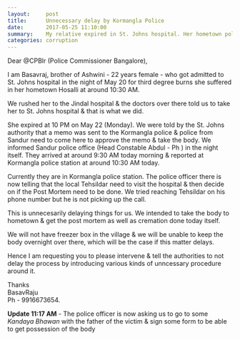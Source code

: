 ```yaml
---
layout:     post
title:      Unnecessary delay by Kormangla Police
date:       2017-05-25 11:10:00
summary:    My relative expired in St. Johns hospital. Her hometown police took 12 hours to reach Bangalore & now Kormangla police is unnecessarily delaying body possession 
categories: corruption
---
```


Dear @CPBlr (Police Commissioner Bangalore), 

I am Basavraj, brother of Ashwini - 22 years female - who got admitted to St. Johns hospital in the night of May 20 for third degree burns she suffered in her hometown Hosalli at around 10:30 AM. 

We rushed her to the Jindal hospital & the doctors over there told us to take her to St. Johns hospital & that is what we did. 

She expired at 10 PM on May 22 (Monday). We were told by the St. Johns authority that a memo was sent to the Kormangla police & police from Sandur need to come here to approve the memo & take the body. We informed Sandur police office (Head Constable Abdul - Ph ) in the night itself. They arrived at around 9:30 AM today morning & reported at Kormangla police station at around 10:30 AM today. 

Currently they are in Kormangla police station. The police officer there is now telling that the local Tehsildar need to visit the hospital & then decide on if the Post Mortem need to be done. We tried reaching Tehsildar on his phone number but he is not picking up the call.  

This is unnecesarily delaying things for us. We intended to take the body to hometown & get the post mortem as well as cremation done today itself. 

We will not have freezer box in the village & we will be unable to keep the body overnight over there, which will be the case if this matter delays. 

Hence I am requesting you to please intervene & tell the authorities to not delay the process by introducing various kinds of unncessary procedure around it.

Thanks<br/>
BasavRaju<br/>
Ph - 9916673654.

**Update 11:17 AM** - The police officer is now asking us to go to some *Kandaya Bhawan* with the father of the victim & sign some form to be able to get possession of the body
